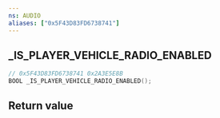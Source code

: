 ```yaml
---
ns: AUDIO
aliases: ["0x5F43D83FD6738741"]
---
```

## _IS_PLAYER_VEHICLE_RADIO_ENABLED

```c
// 0x5F43D83FD6738741 0x2A3E5E8B
BOOL _IS_PLAYER_VEHICLE_RADIO_ENABLED();
```


## Return value
